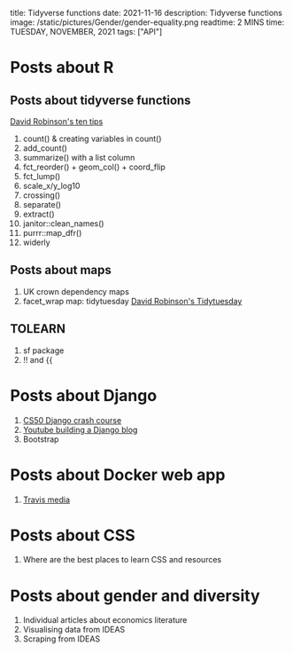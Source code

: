 title: Tidyverse functions
date: 2021-11-16
description: Tidyverse functions
image: /static/pictures/Gender/gender-equality.png
readtime: 2 MINS
time: TUESDAY, NOVEMBER, 2021
tags: ["API"]

# Posts about R

## Posts about tidyverse functions

[David Robinson's ten tips](https://www.youtube.com/watch?v=NDHSBUN_rVU)

1. 	count() & creating variables in count()
2. add_count()
3. summarize() with a list column
4. fct_reorder() + geom_col() + coord_flip
5. fct_lump()
6. scale_x/y_log10
7. crossing()
8. separate()
9. extract()
10. janitor::clean_names()
11. purrr::map_dfr()
12. widerly

## Posts about maps
1. UK crown dependency maps
2. facet_wrap map: tidytuesday [David Robinson's Tidytuesday](https://www.youtube.com/watch?v=5ub92c-5xFQ&t=119s)

## TOLEARN
1. sf package
2. !! and {{

# Posts about Django
1. [CS50 Django crash course](https://cs50.harvard.edu/web/2020/notes/3/)
2. [Youtube building a Django blog](https://www.youtube.com/watch?v=HWg3zXWwre8)
3. Bootstrap

# Posts about Docker web app
1. [Travis media](https://www.youtube.com/watch?v=i7ABlHngi1Q)

# Posts about CSS
1. Where are the best places to learn CSS and resources

# Posts about gender and diversity
1. Individual articles about economics literature
2. Visualising data from IDEAS
3. Scraping from IDEAS

